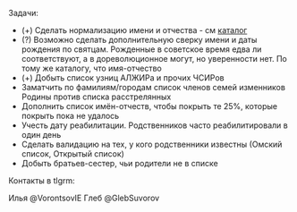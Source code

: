 
Задачи:
* (+) Сделать нормализацию имени и отчества - см [каталог](http://petroleks.ru/names/man3.php)
* (?) Возможно сделать дополнительную сверку имени и даты рождения по святцам. Рожденные в советское время едва ли соответствуют, а в дореволюционное могут, но уверенности нет. По тому же каталогу, что имя-отчество
* (+) Добыть список узниц АЛЖИРа и прочих ЧСИРов
* Заматчить по фамилиям/городам список членов семей изменников Родины против списка расстрелянных
* Дополнить список имён-отчеств, чтобы покрыть те 25%, которые покрыть пока не удалось
* Учесть дату реабилитации. Родственников часто реабилитировали в один день
* Сделать валидацию на тех, у кого родственники известны (Омский список, Открытый список)
* Добыть братьев-сестер, чьи родители не в списке

Контакты в tlgrm:

Илья  @VorontsovIE
Глеб  @GlebSuvorov

